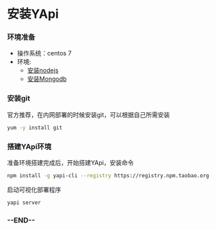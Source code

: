 # 安装YApi

### 环境准备
+ 操作系统：centos 7
+ 环境:
  + [安装nodejs](/content/installnodejs.html)
  + [安装Mongodb](/content/installmongodb.html)


### 安装git
官方推荐，在内网部署的时候安装git，可以根据自己所需安装
```bash
yum -y install git
```

### 搭建YApi环境
准备环境搭建完成后，开始搭建YApi，安装命令
```bash
npm install -g yapi-cli --registry https://registry.npm.taobao.org
```

启动可视化部署程序
```bash
yapi server
```

### --END--
